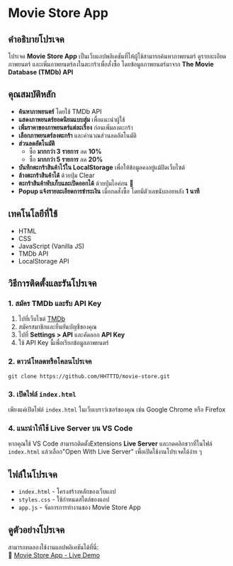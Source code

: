 # Movie Store App

## คำอธิบายโปรเจค
โปรเจค **Movie Store App** เป็นเว็บแอปพลิเคชันที่ให้ผู้ใช้สามารถค้นหาภาพยนตร์ ดูรายละเอียดภาพยนตร์ และเพิ่มภาพยนตร์ลงในตะกร้าเพื่อสั่งซื้อ โดยข้อมูลภาพยนตร์มาจาก **The Movie Database (TMDb) API**

## คุณสมบัติหลัก
- **ค้นหาภาพยนตร์** โดยใช้ TMDb API
- **แสดงภาพยนตร์ยอดนิยมแบบสุ่ม** เพื่อแนะนำผู้ใช้
- **เพิ่มราคาของภาพยนตร์แต่ละเรื่อง** ก่อนเพิ่มลงตะกร้า
- **เลือกภาพยนตร์ลงตะกร้า** และคำนวณส่วนลดอัตโนมัติ
- **ส่วนลดอัตโนมัติ**
  - ซื้อ **มากกว่า 3 รายการ** ลด **10%**
  - ซื้อ **มากกว่า 5 รายการ** ลด **20%**
- **บันทึกตะกร้าสินค้าไว้ใน LocalStorage** เพื่อให้ข้อมูลคงอยู่แม้ปิดเว็บไซต์
- **ล้างตะกร้าสินค้าได้** ด้วยปุ่ม Clear
- **ตะกร้าสินค้าพับเก็บและเปิดออกได้** ด้วยปุ่มไอค่อน 🛒
- **Popup แจ้งรายละเอียดการชำระเงิน** เมื่อกดสั่งซื้อ โดยมีตัวเลขนับถอยหลัง **1 นาที**

## เทคโนโลยีที่ใช้
- HTML
- CSS
- JavaScript (Vanilla JS)
- TMDb API
- LocalStorage API

## วิธีการติดตั้งและรันโปรเจค
### 1. สมัคร TMDb และรับ API Key
1. ไปที่เว็บไซต์ [TMDb](https://www.themoviedb.org/)
2. สมัครสมาชิกและยืนยันบัญชีของคุณ
3. ไปที่ **Settings > API** และคัดลอก **API Key**
4. ใช้ API Key นี้เพื่อเรียกข้อมูลภาพยนตร์

### 2. ดาวน์โหลดหรือโคลนโปรเจค
```
git clone https://github.com/HHTTTD/movie-store.git
```

### 3. เปิดไฟล์ `index.html`
เพียงแค่เปิดไฟล์ `index.html` ในเว็บเบราว์เซอร์ของคุณ เช่น Google Chrome หรือ Firefox

### 4. แนะนำให้ใช้ Live Server บน VS Code
หากคุณใช้ VS Code สามารถติดตั้งExtensions **Live Server** และกดคลิกขวาที่ในไฟล์ `index.html` แล้วเลือก"Open With Live Server" เพื่อเปิดใช้งานโปรเจคได้ง่าย ๆ

## ไฟล์ในโปรเจค
- `index.html` - โครงสร้างหลักของเว็บแอป
- `styles.css` - ใช้กำหนดสไตล์ของแอป
- `app.js` - จัดการการทำงานของ Movie Store App

## ดูตัวอย่างโปรเจค
สามารถทดลองใช้งานแอปพลิเคชันได้ที่นี่:  
🔗 [Movie Store App - Live Demo](https://movie-store-5rdl.onrender.com)


